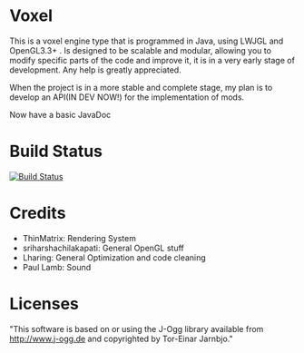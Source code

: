 # Voxel
This is a voxel engine type that is programmed in Java, using LWJGL and OpenGL3.3+ . Is designed to be scalable and modular, allowing you to modify specific parts of the code and improve it, it is in a very early stage of development. Any help is greatly appreciated.

When the project is in a more stable and complete stage, my plan is to develop an API(IN DEV NOW!) for the implementation of mods.

Now have a basic JavaDoc

# Build Status
[![Build Status](https://drone.io/github.com/Guerra24/Voxel/status.png)](https://drone.io/github.com/Guerra24/Voxel/latest)

# Credits
- ThinMatrix: Rendering System
- sriharshachilakapati: General OpenGL stuff
- Lharing: General Optimization and code cleaning
- Paul Lamb: Sound

# Licenses
"This software is based on or using the J-Ogg library available from
http://www.j-ogg.de and copyrighted by Tor-Einar Jarnbjo."

